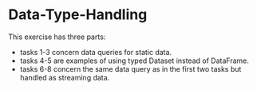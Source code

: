 # Data-Type-Handling
This exercise has three parts:  
* tasks 1-3 concern data queries for static data.
* tasks 4-5 are examples of using typed Dataset instead of DataFrame.
* tasks 6-8 concern the same data query as in the first two tasks but handled as streaming data.
